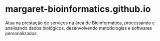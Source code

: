 # margaret-bioinformatics.github.io
Atua na prestação de serviços na área de Bioinformática, processando e analisando dados biológicos, desenvolvendo metodologias e softwares personalizados.
